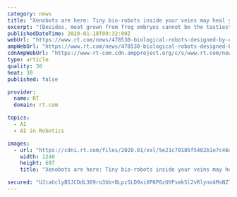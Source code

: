 ```yaml
---
category: news
title: "Xenobots are here: Tiny bio-robots inside your veins may heal you & will definitely be weaponized by West to take out ‘bad guys’"
excerpt: "(Besides, meat grown from frog embryos cannot be the tastiest. Silly idea anyway.) So xenobots, in a nutshell, are a swarm of invisible genetically engineered semi-sentient robots designed by an artificial intelligence to live in the human body for days or weeks at a time, where they can survive without food and heal themselves if damaged."
publishedDateTime: 2020-01-18T09:32:00Z
webUrl: "https://www.rt.com/news/478530-biological-robots-designed-by-computer/"
ampWebUrl: "https://www.rt.com/news/478530-biological-robots-designed-by-computer/amp/"
cdnAmpWebUrl: "https://www-rt-com.cdn.ampproject.org/c/s/www.rt.com/news/478530-biological-robots-designed-by-computer/amp/"
type: article
quality: 30
heat: 30
published: false

provider:
  name: RT
  domain: rt.com

topics:
  - AI
  - AI in Robotics

images:
  - url: "https://cdni.rt.com/files/2020.01/xxl/5e21c70185f5402b1e7c46d1.png"
    width: 1240
    height: 697
    title: "Xenobots are here: Tiny bio-robots inside your veins may heal you & will definitely be weaponized by West to take out ‘bad guys’"

secured: "UJcaUclyBSJCDdL369ro3bb+BLpzSLD9xiXP8P0zUYPsmkSl2vRlyno4MsNZli77f2dYE7a6tLc40T/alIzCW03lSJh1C4vp9gC8Ntod0LvsbjM+ZhlTzvuLK/47NK98QmsZeOtFcdt9EF8wb7wB5C1VHBoxUyekujFdy4c0DB4/ZpmYf/gbXPcN7q9DuBwwn9yhdL9/GjWt35gXj09vUUS9eGsq0M3bGc63wUcQKUGflMZ9IegofPiYqw64U33TDRWN2pL5b3iwiuh4MeDQCnrLrKasBqimPpnCe78Ia/EFokjjx0RbbmxNG60tX5Bb6ty4NII1MlmDhU3ii6UsCVRBdkTmCdcKZV0ATCvailJX+2EFHjpKpRRm7lSM3DObupiduxmOmk413eY08j4K32i67RjOIkV4cH+PmmOt0VZ+KLApmuBrU1R4XLs163aCJ/K/vpPcX+r5J0ajn4odSQ==;W0qdUDL5Jkw8HNRvK1F3rQ=="
---
```


